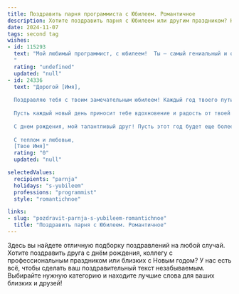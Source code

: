 ```yaml
---
title: Поздравить парня программиста с Юбилеем. Романтичное
description: Хотите поздравить парня с Юбилеем или другим праздником? Наш ИИ создаст незабываемое поздравление, а вы обязательно выделитесь среди других.  
date: 2024-11-07
tags: second tag
wishes:
- id: 115293
  text: "Мой любимый программист, с юбилеем!  Ты – самый гениальный и очаровательный человек, которого я знаю.  Твой ум, словно самый мощный процессор, способен решать любые задачи, а сердце – самое нежное и теплое, что я когда-либо встречала.  Пусть в твоей жизни всегда будет место для новых открытий, ярких идей и, конечно же, нашей любви, которая  –  бесконечный цикл счастья и нежности.  Я люблю тебя!
  "
  rating: "undefined"
  updated: "null"
- id: 24336
  text: "Дорогой [Имя],
  
  Поздравляю тебя с твоим замечательным юбилеем! Каждый год твоего пути — это строчка в истории, написанной твоим умением и страстью к программированию. Ты не просто создаешь код, ты вносишь свой вклад в будущее, делая мир немного лучше и удобнее.
  
  Пусть каждый новый день приносит тебе вдохновение и радость от твоей работы. Желаю тебе продолжать расти и развиваться, находить новые горизонты и преодолевать все преграды. Твоя энергия и оптимизм — это источник силы, который помогает не только тебе, но и всем вокруг.
  
  С днем рождения, мой талантливый друг! Пусть этот год будет еще более успешным и счастливым, чем предыдущие. Ты заслуживаешь всего самого лучшего!
  
  С теплом и любовью,
  [Твое Имя]"
  rating: "0"
  updated: "null"

selectedValues:
  recipients: "parnja"
  holidays: "s-yubileem"
  professions: "programmist"
  style: "romantichnoe"

links:
- slug: "pozdravit-parnja-s-yubileem-romantichnoe"
  title: "Поздравить парня с Юбилеем. Романтичное"
---
```


Здесь вы найдете отличную подборку поздравлений на любой случай. 
Хотите поздравить друга с днём рождения, коллегу с профессиональным праздником или близких с Новым годом? У нас есть всё, чтобы сделать ваш поздравительный текст незабываемым. Выбирайте нужную категорию и находите лучшие слова для ваших близких и друзей!
